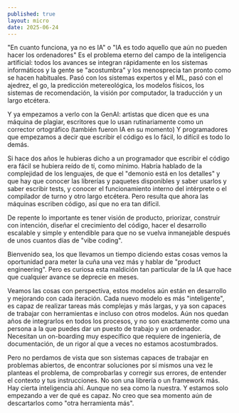 ```yaml
---
published: true
layout: micro
date: 2025-06-24
---
```


"En cuanto funciona, ya no es IA" o "IA es todo aquello que aún no pueden hacer los ordenadores" Es el problema eterno del campo de la inteligencia artificial: todos los avances se integran rápidamente en los sistemas informáticos y la gente se "acostumbra" y los menosprecia tan pronto como se hacen habituales. Pasó con los sistemas expertos y el ML, pasó con el ajedrez, el go, la predicción metereológica, los modelos físicos, los sistemas de recomendación, la visión por computador, la traducción y un largo etcétera.
 
Y ya empezamos a verlo con la GenAI: artistas que dicen que es una máquina de plagiar, escritores que lo usan rutinariamente como un corrector ortográfico (también fueron IA en su momento) Y programadores que empezamos a decir que escribir el código es lo fácil, lo difícil es todo lo demás. 

Si hace dos años le hubieras dicho a un programador que escribir el código era fácil se hubiera reído de tí, como mínimo. Habría hablado de la complejidad de los lenguajes, de que el "demonio está en los detalles" y que hay que conocer las librerías y paquetes disponibles y saber usarlos y saber escribir tests, y conocer el funcionamiento interno del intérprete o el compilador de turno y otro largo etcétera. Pero resulta que ahora las máquinas escriben código, así que no era tan difícil.

De repente lo importante es tener visión de producto, priorizar, construir con intención, diseñar el crecimiento del código, hacer el desarrollo escalable y simple y entendible para que no se vuelva inmanejable después de unos cuantos días de "vibe coding". 

Bienvenido sea, los que llevamos un tiempo diciendo estas cosas vemos la oportunidad para meter la cuña una vez más y hablar de "product engineering". Pero es curiosa esta maldición tan particular de la IA que hace que cualquier avance se deprecie en meses. 

Veamos las cosas con perspectiva, estos modelos aún están en desarrollo y mejorando con cada iteración. Cada nuevo modelo es más "inteligente", es capaz de realizar tareas más complejas y más largas, y ya son capaces de trabajar con herramientas e incluso con otros modelos. Aún nos quedan años de integrarlos en todos los procesos, y no son exactamente como una persona a la que puedes dar un puesto de trabajo y un ordenador. Necesitan un on-boarding muy específico que requiere de ingeniería, de documentación, de un rigor al que a veces no estamos acostumbrados. 

Pero no perdamos de vista que son sistemas capaces de trabajar en problemas abiertos, de encontrar soluciones por sí mismos una vez le planteas el problema, de comprobarlas y corregir sus errores, de entender el contexto y tus instrucciones. No son una librería o un framework más. Hay cierta inteligencia ahí. Aunque no sea como la nuestra. Y estamos solo empezando a ver de qué es capaz. No creo que sea momento aún de descartarlos como "otra herramienta más".
